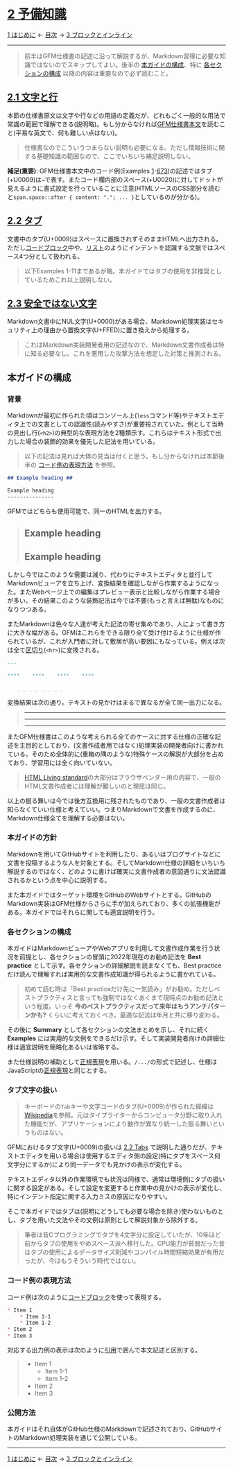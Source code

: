 # [2 予備知識](https://higuma.github.io/github-flabored-markdown/#preliminaries)

[1 はじめに](introduction.md)
← [目次](index.md) →
[3 ブロックとインライン](blocks-and-inlines.md)

------------------------------------------------------------------------

> 前半はGFM仕様書の記述に沿って解説するが、Markdown習得に必要な知識ではないのでスキップしてよい。後半の [本ガイドの構成](#本ガイドの構成)、特に [各セクションの構成](#各セクションの構成) 以降の内容は重要なので必ず読むこと。

## [2.1 文字と行](https://higuma.github.io/github-flabored-markdown/#characters-and-lines)

本節の仕様書原文は文字や行などの用語の定義だが、どれもごく一般的な用法で常識の範囲で理解できる(説明略)。もし分からなければ[GFM仕様書本文](https://higuma.github.io/github-flabored-markdown/#characters-and-lines)を読むこと(平易な英文で、何も難しい点はない)。

> 仕様書なのでこういうつまらない説明も必要になる。ただし情報技術に関する基礎知識の範囲なので、ここでいちいち補足説明しない。

__補足(重要)__: GFM仕様書本文中のコード例(Examples [1](https://higuma.github.io/github-flabored-markdown/#example-1)-[673](https://higuma.github.io/github-flabored-markdown/#example-673))の記述ではタブ(+U0009)は`→`で表す。またコード欄内部のスペース(+U0020)に対してドットが見えるように書式設定を行っていることに注意(HTMLソースのCSS部分を読むと`span.space::after { content: "."; ... }`としているのが分かる)。

## [2.2 タブ](https://higuma.github.io/github-flabored-markdown/#tabs)

文書中のタブ(U+0009)はスペースに置換されずそのままHTMLへ出力される。ただし[コードブロック](fenced-code-blocks.md)中や、[リスト](lists.md)のようにインデントを認識する文脈ではスペース4つ分として扱われる。

> 以下Examples 1-11まであるが略。本ガイドではタブの使用を非推奨としているためこれ以上説明しない。

## [2.3 安全ではない文字](https://higuma.github.io/github-flabored-markdown/#insecure-characters)

Markdown文書中にNUL文字(U+0000)がある場合、Markdown処理実装はセキュリティ上の理由から置換文字(U+FFED)に置き換えから処理する。

> これはMarkdown実装開発者用の記述なので、Markdown文書作成者は特に知る必要なし。これを悪用した攻撃方法を想定した対策と推測される。

## 本ガイドの構成

### 背景

Markdownが最初に作られた頃はコンソール上(`less`コマンド等)やテキストエディタ上での文書としての認識性(読みやすさ)が重要視されていた。例として当時の見出し行(`<h2>`)の典型的な表現方法を2種類示す。これらはテキスト形式で出力した場合の装飾的効果を優先した記法を用いている。

> 以下の記法は見れば大体の見当は付くと思う。もし分からなければ本節後半の [コード例の表現方法](#コード例の表現方法) を参照。

```markdown
## Example heading ##

Example heading
---------------
```

GFMではどちらも使用可能で、同一のHTMLを出力する。

> ## Example heading ##
> 
> Example heading
> ---------------

しかし今ではこのような需要は減り、代わりにテキストエディタと並行してMarkdownビューアを立ち上げ、変換結果を確認しながら作業するようになった。またWebページ上での編集はプレビュー表示と比較しながら作業する場合が多い。その結果このような装飾記法は今では不要(もっと言えば無駄)なものになりつつある。

またMarkdownは色々な人達が考えた記法の寄せ集めであり、人によって書き方に大きな幅がある。GFMはこれらをできる限り全て受け付けるように仕様が作られているが、これが入門者に対して敷居が高い要因にもなっている。例えば次は全て[区切り](thematic-breaks.md)(`<hr>`)に変換される。

```markdown
---

****    ****    ****    ****

   _ _ _ _ _ _ _ _
```

変換結果は次の通り。テキストの見かけはまるで異なるが全て同一出力になる。

> ---
> 
> ****    ****    ****    ****
> 
>    _ _ _ _ _ _ _ _

またGFM仕様書はこのような考えられる全てのケースに対する仕様の正確な記述を主目的としており、(文書作成者用ではなく)処理実装の開発者向けに書かれている。そのため全体的に(重箱の隅のような)特殊ケースの解説が大部分を占めており、学習用には全く向いていない。

> [HTML Living standard](https://html.spec.whatwg.org/multipage/index.html)の大部分はブラウザベンダー用の内容で、一般のHTML文書作成者には理解が難しいのと理屈は同じ。

以上の振る舞いは今では後方互換用に残されたものであり、一般の文書作成者は知らなくていい仕様と考えていい。つまりMarkdownで文書を作成するのに、Markdown仕様全てを理解する必要はない。

### 本ガイドの方針

Markdownを用いてGitHubサイトを利用したり、あるいはブログサイトなどに文書を投稿するような人を対象とする。そしてMarkdown仕様の詳細をいちいち解説するのではなく、どのように書けば確実に文書作成者の意図通りに文法認識されるかという点を中心に説明する。

また本ガイドではターゲット環境をGitHubのWebサイトとする。GitHubのMarkdown実装はGFM仕様からさらに手が加えられており、多くの拡張機能がある。本ガイドではそれらに関しても適宜説明を行う。

### 各セクションの構成

本ガイドはMarkdownビューアやWebアプリを利用して文書作成作業を行う状況を前提とし、各セクションの冒頭に2022年現在のお勧め記法を __Best practice__ として示す。各セクションの詳細解説を読まなくても、Best practiceだけ読んで理解すれば実用的な文書作成知識が得られるように書かれている。

> 初めて読む時は「Best practiceだけ先に一気読み」がお勧め。ただしベストプラクティスと言っても強制ではなくあくまで現時点のお勧め記法という程度。いっそ __今のベストプラクティスだって来年はもうアンチパターンかも?__ くらいに考えておくべき。最適な記法は年月と共に移り変わる。

その後に __Summary__ として各セクションの文法まとめを示し、それに続く __Examples__ には実用的な文例をできるだけ示す。そして実装開発者向けの詳細仕様は適宜説明を簡略化あるいは省略する。

また仕様説明の補助として[正規表現]を用いる。`/.../`の形式で記述し、仕様はJavaScriptの[正規表現]と同じとする。

### タブ文字の扱い

> キーボードの`Tab`キーや文字コードのタブ(U+0009)が作られた経緯は[Wikipedia](https://ja.wikipedia.org/wiki/タブキー)を参照。元はタイプライターからコンピュータ分野に取り入れた機能だが、アプリケーションにより動作が異なり統一した振る舞いというものはない。

GFMにおけるタブ文字(U+0009)の扱いは [2.2 Tabs](#22-tabs) で説明した通りだが、テキストエディタを用いる場合は使用するエディタ側の設定(特にタブをスペース何文字分にするか)により同一データでも見かけの表示が変化する。

テキストエディタ以外の作業環境でも状況は同様で、通常は環境側にタブの扱いに関する設定がある。そして設定を変更すると作業中の見かけの表示が変化し、特にインデント指定に関する入力ミスの原因になりやすい。

そこで本ガイドではタブは(説明にどうしても必要な場合を除き)使わないものとし、タブを用いた文法やその文例は原則として解説対象から除外する。

> 筆者は昔Cプログラミングでタブを4文字分に設定していたが、10年ほど前からタブの使用をやめスペース派へ移行した。CPU能力が貧弱だった昔はタブの使用によるデータサイズ削減やコンパイル時間短縮効果が有用だったが、今はもうそういう時代ではない。

### コード例の表現方法

コード例は次のように[コードブロック](fenced-code-blocks.md)を使って表現する。

```markdown
* Item 1
    * Item 1-1
    * Item 1-2
* Item 2
* Item 3
```

対応する出力例の表示は次のように[引用](block-quotes.md)で囲んで本文記述と区別する。

> * Item 1
>     * Item 1-1
>     * Item 1-2
> * Item 2
> * Item 3

### 公開方法

本ガイドはそれ自体がGitHub仕様のMarkdownで記述されており、GitHubサイトのMarkdown処理実装を通じて公開している。

------------------------------------------------------------------------

[1 はじめに](introduction.md)
← [目次](index.md) →
[3 ブロックとインライン](blocks-and-inlines.md)

[Markdown]: https://ja.wikipedia.org/wiki/Markdown
[正規表現]: https://developer.mozilla.org/ja/docs/Web/JavaScript/Guide/Regular_Expressions
